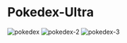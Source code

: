 # Pokedex-Ultra

![pokedex](https://user-images.githubusercontent.com/62122667/221386337-91250ec9-e77e-42f3-9fc6-f10a8069b846.png)
![pokedex-2](https://user-images.githubusercontent.com/62122667/221386341-9e1c87d1-d8de-4978-be8b-4c858e6c06e0.png)
![pokedex-3](https://user-images.githubusercontent.com/62122667/221386344-8a1217f1-cda8-453d-920b-7507a940d2fc.png)
